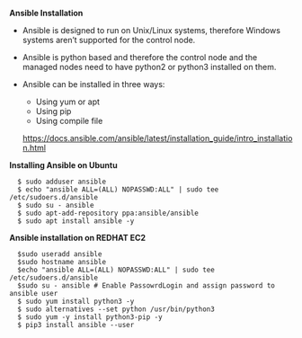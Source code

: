 **Ansible Installation**

- Ansible is designed to run on Unix/Linux systems, therefore Windows systems aren’t
supported for the control node.
- Ansible is python based and therefore the control node and the managed nodes need to
have python2 or python3 installed on them.

- Ansible can be installed in three ways:
    - Using yum or apt
    - Using pip
    - Using compile file
  
    https://docs.ansible.com/ansible/latest/installation_guide/intro_installation.html

**Installing Ansible on Ubuntu**
```
  $ sudo adduser ansible 
  $ echo "ansible ALL=(ALL) NOPASSWD:ALL" | sudo tee /etc/sudoers.d/ansible 
  $ sudo su - ansible 
  $ sudo apt-add-repository ppa:ansible/ansible 
  $ sudo apt install ansible -y
```
**Ansible installation on REDHAT EC2**

```
  $sudo useradd ansible 
  $sudo hostname ansible 
  $echo "ansible ALL=(ALL) NOPASSWD:ALL" | sudo tee /etc/sudoers.d/ansible 
  $sudo su - ansible # Enable PassowrdLogin and assign password to ansible user 
  $ sudo yum install python3 -y 
  $ sudo alternatives --set python /usr/bin/python3 
  $ sudo yum -y install python3-pip -y 
  $ pip3 install ansible --user

```

